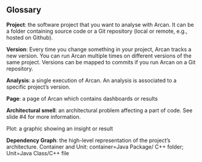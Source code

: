 ## Glossary

**Project**: the software project that you want to analyse with Arcan. It can be a folder containing source code or a Git repository (local or remote, e.g., hosted on Github).

**Version**: Every time you change something in your project, Arcan tracks a new version. You can run Arcan multiple times on different versions of the same project. Versions can be mapped to commits if you run Arcan on a Git repository.

**Analysis**: a single execution of Arcan. An analysis is associated to a specific project’s version.

**Page**: a page of Arcan which contains dashboards or results

**Architectural smell**: an architectural problem affecting a part of code. See slide #4 for more information.

Plot: a graphic showing an insight or result

**Dependency Graph**: the high-level representation of the project’s architecture. 
Container and Unit: container=Java Package/ C++ folder; Unit=Java Class/C++ file 
